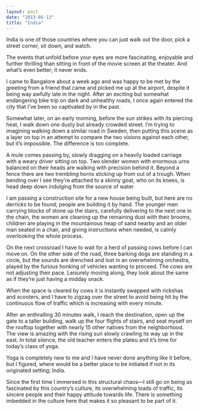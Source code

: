 ```yaml
---
layout: post
date: "2013-05-13"
title: "India"
---
```


India is one of those countries where you can just walk out the door, pick a street corner, sit down, and watch.

The events that unfold before your eyes are more fascinating, enjoyable and further thrilling than sitting in front of the movie screen at the theater. And what’s even better; it never ends.

I came to Bangalore about a week ago and was happy to be met by the greeting from a friend that came and picked me up at the airport, despite it being way awfully late in the night. After an exciting but somewhat endangering bike trip on dark and unhealthy roads, I once again entered the city that I’ve been so captivated by in the past.

Somewhat later, on an early morning, before the sun strikes with its piercing heat, I walk down one dusty but already crowded street. I’m trying to imagining walking down a similar road in Sweden, then putting this scene as a layer on top in an attempt to compare the two visions against each other, but it’s impossible. The difference is too complete.

A mule comes passing by, slowly dragging on a heavily loaded carriage with a weary driver sitting on top. Two slender women with enormous urns balanced on their heads are walking with precision behind it. Beyond a fence there are two trembling horns sticking up from out of a trough. When bending over I see they’re attached to a skinny goat, who on its knees, is head deep down indulging from the source of water.

I am passing a construction site for a new house being built, but here are no derricks to be found; people are building it by hand. The younger men carrying blocks of stone up the stairs, carefully delivering to the next one in the chain, the women are cleaning up the remaining dust with their brooms, children are playing in the mountainous heap of sand nearby and an older man seated in a chair, and giving instructions when needed, is calmly overlooking the whole process.

On the next crossroad I have to wait for a herd of passing cows before I can move on. On the other side of the road, three barking dogs are standing in a circle, but the sounds are drenched and lost in an overwhelming orchestra, played by the furious honking of vehicles wanting to proceed. The cows are not adjusting their pace. Leisurely moving along, they look about the same as if they’re just having a midday snack.

When the space is cleared by cows it is instantly swapped with rickshas and scooters, and I have to zigzag over the street to avoid being hit by the continuous flow of traffic which is increasing with every minute.

After an enthralling 30 minutes walk, I reach the destination, open up the gate to a taller building, walk up the four flights of stairs, and seat myself on the rooftop together with nearly 15 other natives from the neighborhood. The view is amazing with the rising sun slowly crawling its way up in the east. In total silence, the old teacher enters the plateu and it’s time for today’s class of yoga.

Yoga is completely new to me and I have never done anything like it before, but I figured, where would be a better place to be initiated if not in its originated setting; India.

Since the first time I immersed in this structural chaos—I still go on being as fascinated by this country’s culture, its overwhelming loads of traffic, its sincere people and their happy attitude towards life. There is something imbedded in the culture here that makes it so pleasant to be part of it.
